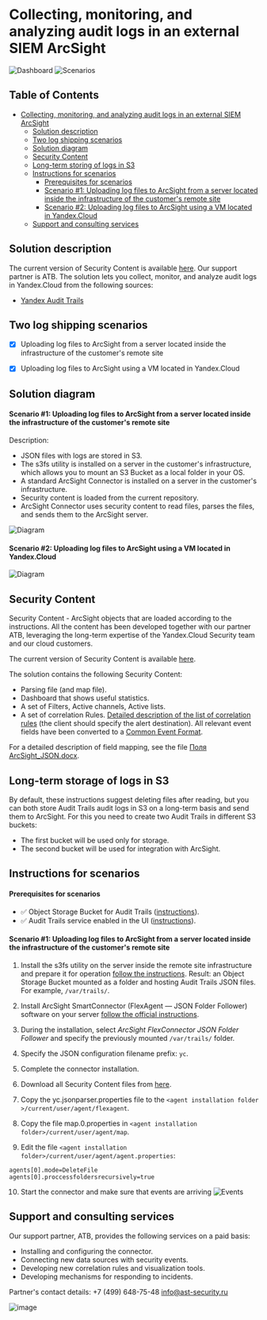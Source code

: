 # Collecting, monitoring, and analyzing audit logs in an external SIEM ArcSight
![Dashboard](https://user-images.githubusercontent.com/85429798/128209194-bc4eb274-1b97-4271-a712-e00a5f3f9b84.png)
![Scenarios](https://user-images.githubusercontent.com/85429798/128209212-a705f950-4eea-4305-8f21-decfc2ab7af0.png)

## Table of Contents

- [Collecting, monitoring, and analyzing audit logs in an external SIEM ArcSight](#)
  * [Solution description](#solution-description)
  * [Two log shipping scenarios](#two-log-shipping-scenarios)
  * [Solution diagram](#solution-diagram)
  * [Security Content](#security-content)
  * [Long-term storing of logs in S3](#long-term-storing-of-logs-in-s3)
  * [Instructions for scenarios](#instruction-for-scenarios)
      - [Prerequisites for scenarios](#prerequisites-for-scenarios)
      - [Scenario #1: Uploading log files to ArcSight from a server located inside the infrastructure of the customer's remote site](#prerequisites-for-scenarios)
      - [Scenario #2: Uploading log files to ArcSight using a VM located in Yandex.Cloud](#prerequisites-for-scenarios)
  * [Support and consulting services](#supportconsulting-services)


## Solution description
The current version of Security Content is available [here]([https://gitlab.ast-security.ru:14855/rodion/yandexcloudflex](https://github.com/yandex-cloud/yc-solution-library-for-security/tree/master/auditlogs/export-auditlogs-to-ArcSight/arcsight_content)). Our support partner is ATB.
The solution lets you collect, monitor, and analyze audit logs in Yandex.Cloud from the following sources:

- [Yandex Audit Trails](https://cloud.yandex.ru/docs/audit-trails/)


## Two log shipping scenarios
- [x] Uploading log files to ArcSight from a server located inside the infrastructure of the customer's remote site

- [x] Uploading log files to ArcSight using a VM located in Yandex.Cloud


## Solution diagram
#### Scenario #1: Uploading log files to ArcSight from a server located inside the infrastructure of the customer's remote site
Description: 
- JSON files with logs are stored in S3.
- The s3fs utility is installed on a server in the customer's infrastructure, which allows you to mount an S3 Bucket as a local folder in your OS.
- A standard ArcSight Connector is installed on a server in the customer's infrastructure.
- Security content is loaded from the current repository.
- ArcSight Connector uses security content to read files, parses the files, and sends them to the ArcSight server.

![Diagram](https://user-images.githubusercontent.com/85429798/128553857-a6837742-8e63-4d8c-967a-be92454a0cb0.png)


#### Scenario #2: Uploading log files to ArcSight using a VM located in Yandex.Cloud
 
![Diagram](https://user-images.githubusercontent.com/85429798/128553811-2d25dcc7-0500-446b-96ea-35a8fe8959ba.png)


## Security Content
Security Content - ArcSight objects that are loaded according to the instructions. All the content has been developed together with our partner ATB, leveraging the long-term expertise of the Yandex.Cloud Security team and our cloud customers.

The current version of Security Content is available [here](https://github.com/yandex-cloud/yc-solution-library-for-security/tree/master/auditlogs/export-auditlogs-to-ArcSight/arcsight_content).

The solution contains the following Security Content:
- Parsing file (and map file).
- Dashboard that shows useful statistics.
- A set of Filters, Active channels, Active lists.
- A set of correlation Rules. [Detailed description of the list of correlation rules](./Use-cases.docx ) (the client should specify the alert destination).
All relevant event fields have been converted to a [Common Event Format](https://community.microfocus.com/cyberres/productdocs/w/connector-documentation/38809/arcsight-common-event-format-cef-implementation-standard).

For a detailed description of field mapping, see the file [Поля ArcSight_JSON.docx](https://gitlab.ast-security.ru:14855/rodion/yandexcloudflex/blob/master/Поля%20ArcSight_JSON.docx).


## Long-term storage of logs in S3
By default, these instructions suggest deleting files after reading, but you can both store Audit Trails audit logs in S3 on a long-term basis and send them to ArcSight.
For this you need to create two Audit Trails in different S3 buckets:
- The first bucket will be used only for storage.
- The second bucket will be used for integration with ArcSight.


## Instructions for scenarios
#### Prerequisites for scenarios
- :white_check_mark: Object Storage Bucket for Audit Trails ([instructions](https://cloud.yandex.ru/docs/storage/quickstart)).
- :white_check_mark: Audit Trails service enabled in the UI ([instructions](https://cloud.yandex.ru/docs/audit-trails/quickstart)).


#### Scenario #1: Uploading log files to ArcSight from a server located inside the infrastructure of the customer's remote site
1) Install the s3fs utility on the server inside the remote site infrastructure and prepare it for operation [follow the instructions](https://cloud.yandex.ru/docs/storage/tools/s3fs). Result: an Object Storage Bucket mounted as a folder and hosting Audit Trails JSON files. For example, `/var/trails/`.

2) Install ArcSight SmartConnector (FlexAgent — JSON Folder Follower) software on your server [follow the official instructions](https://www.microfocus.com/documentation/arcsight/arcsight-smartconnectors/AS_smartconn_install/).

3) During the installation, select *ArcSight FlexConnector JSON Folder Follower* and specify the previously mounted `/var/trails/` folder.

4) Specify the JSON configuration filename prefix: `yc`.

5) Complete the connector installation. 

6) Download all Security Content files from [here](https://github.com/yandex-cloud/yc-solution-library-for-security/tree/master/auditlogs/export-auditlogs-to-ArcSight/arcsight_content).

7) Copy the yc.jsonparser.properties file to the `<agent installation folder >/current/user/agent/flexagent`.

8) Copy the file map.0.properties in `<agent installation folder>/current/user/agent/map`.

9) Edit the file `<agent installation folder>/current/user/agent/agent.properties`:
```
agents[0].mode=DeleteFile
agents[0].proccessfoldersrecursively=true
```

10) Start the connector and make sure that events are arriving
![Events](https://user-images.githubusercontent.com/85429798/128209247-c1582fc9-ea2a-4908-9c95-618ac1a097ee.png)


## Support and consulting services
Our support partner, ATB, provides the following services on a paid basis:
- Installing and configuring the connector.
- Connecting new data sources with security events.
- Developing new correlation rules and visualization tools.
- Developing mechanisms for responding to incidents.

Partner's contact details:
+7 (499) 648-75-48
info@ast-security.ru

![image](https://user-images.githubusercontent.com/85429798/128419821-aa2a4c85-7c67-4173-b21b-f0ec6b96e9e3.png)
